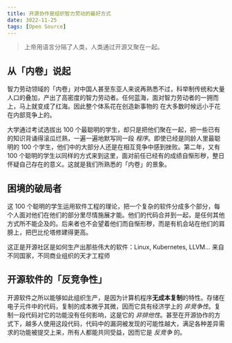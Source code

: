 ```yaml
---
title: 开源协作是组织智力劳动的最好方式
date: 3022-11-25
tags: [Open Source]
---
```


> 上帝用语言分隔了人类，人类通过开源又聚在一起。

## 从「内卷」说起

智力劳动领域的「内卷」对中国人甚至东亚人来说再熟悉不过，科举制传统和大量人口的叠加，产出了高密度的智力劳动者。任何蓝海，面对智力劳动者的一拥而上，马上就变成了红海。因此整个体系花在创造新事物的 在大多数时候远小于花在内部竞争上的。

大学通过考试选拔出 100 个最聪明的学生，却只是把他们聚在一起，把一些已有的知识背诵得滚瓜烂熟，一遍一遍地默写同一段 *程序*。即使已经是同龄人里最聪明的 100 个学生，他们中的大部分人还是在相互竞争中感到挫败。第二年，又有 100 个聪明的学生以同样的方式来到这里，面对前任已经有的成绩自惭形秽，整日怀疑自己存在的意义。这就是我们所熟悉的「内卷」的景象。

## 困境的破局者

这 100 个聪明的学生运用软件工程的理论，把一个复杂的软件分成多个部分，每个人面对他们在他们的部分里尽情施展才能。他们的代码合并到一起，是任何其他方式所不能企及的。后来者也不会望着他们而自惭形秽，而是有机会站在他们的肩膀上，把巴比伦塔修建得更高。

这正是开源社区是如何生产出那些伟大的软件：Linux, Kubernetes, LLVM... 来自不同国家，不同商业组织的天才工程师

## 开源软件的「反竞争性」

开源软件之所以能够如此组织生产，是因为计算机程序**无成本复制**的特性。存储在电子元件中的代码，复制的成本微乎其微，因而它具有经济学上的 *非竞争性*。复制一段代码对它的功能没有任何影响，这是它的 *非排他性*。甚至在开源协作的方式下，越多人使用这段代码，代码中的漏洞被发现的可能性越大，满足各种差异需求的功能被提交上来，所有人都能共同受益，因而它是 *反竞争* 的。
